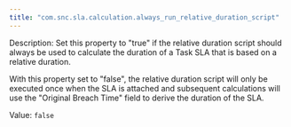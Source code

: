 ```yaml
---
title: "com.snc.sla.calculation.always_run_relative_duration_script"
---
```


Description: Set this property to "true" if the relative duration script should always be used to calculate the duration of a Task SLA that is based on a relative duration.

With this property set to "false", the relative duration script will only be executed once when the SLA is attached and subsequent calculations will use the "Original Breach Time" field to derive the duration of the SLA.

Value: `false`